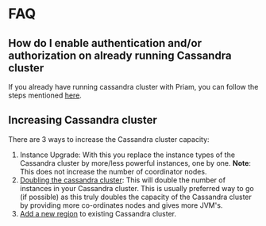 # FAQ
## How do I enable authentication and/or authorization on already running Cassandra cluster
If you already have running cassandra cluster with Priam, you can follow the steps mentioned [here](enable_auth.md). 

## Increasing Cassandra cluster
There are 3 ways to increase the Cassandra cluster capacity: 
1. Instance Upgrade: With this you replace the instance types of the Cassandra cluster by more/less powerful instances, one by one. **Note**: This does not increase the number of coordinator nodes. 
2. [Doubling the cassandra cluster](expanding_cassandra.md): This will double the number of instances in your Cassandra cluster. This is usually preferred way to go (if possible) as this truly doubles the capacity of the Cassandra cluster by providing more co-ordinates nodes and gives more JVM's. 
3. [Add a new region](expanding_cassandra.md) to existing Cassandra cluster.   
